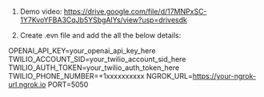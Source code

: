 1. Demo video: https://drive.google.com/file/d/17MNPxSC-1Y7KvoYFBA3CqJb5YSbgAlYs/view?usp=drivesdk

2. Create  .evn file and add the all the below details:

OPENAI_API_KEY=your_openai_api_key_here
TWILIO_ACCOUNT_SID=your_twilio_account_sid_here
TWILIO_AUTH_TOKEN=your_twilio_auth_token_here
TWILIO_PHONE_NUMBER=+1xxxxxxxxxx
NGROK_URL=https://your-ngrok-url.ngrok.io
PORT=5050

